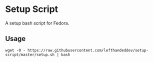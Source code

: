 # Setup Script

A setup bash script for Fedora.

## Usage

    wget -O - https://raw.githubusercontent.com/lefthandeddev/setup-script/master/setup.sh | bash
